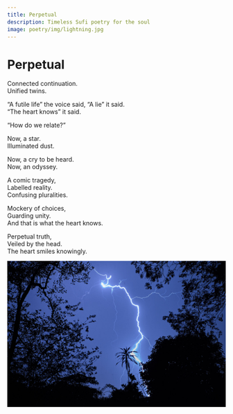 ```yaml
---
title: Perpetual
description: Timeless Sufi poetry for the soul
image: poetry/img/lightning.jpg
---
```


# Perpetual

Connected continuation.  
Unified twins.  
  
“A futile life” the voice said, “A lie” it said.  
“The heart knows” it said.  
  
“How do we relate?”  
  
Now, a star.  
Illuminated dust.  
  
Now, a cry to be heard.  
Now, an odyssey.  
  
A comic tragedy,  
Labelled reality.  
Confusing pluralities.  
  
Mockery of choices,  
Guarding unity.  
And that is what the heart knows.  
  
Perpetual truth,  
Veiled by the head.  
The heart smiles knowingly.  

![Perpetually in truth](./img/lightning.jpg)

